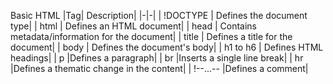 Basic HTML
|Tag|	Description|
|-|-|
| !DOCTYPE | 	Defines the document type|
| html |	Defines an HTML document|
| head |	Contains metadata/information for the document|
| title |	Defines a title for the document|
| body |	Defines the document's body|
| h1  to  h6 |	Defines HTML headings|
| p 	|Defines a paragraph|
| br 	|Inserts a single line break|
| hr 	|Defines a thematic change in the content|
| !--...-- 	|Defines a comment|

